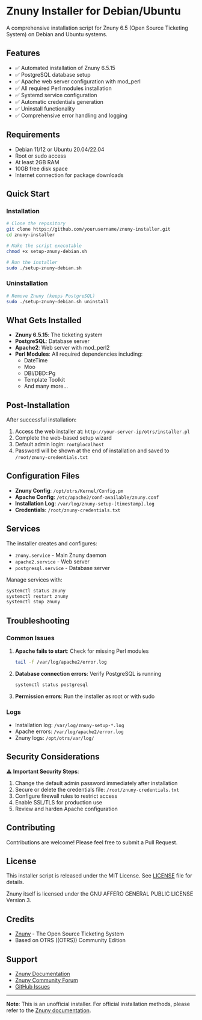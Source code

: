 # Znuny Installer for Debian/Ubuntu

A comprehensive installation script for Znuny 6.5 (Open Source Ticketing System) on Debian and Ubuntu systems.

## Features

- ✅ Automated installation of Znuny 6.5.15
- ✅ PostgreSQL database setup
- ✅ Apache web server configuration with mod_perl
- ✅ All required Perl modules installation
- ✅ Systemd service configuration
- ✅ Automatic credentials generation
- ✅ Uninstall functionality
- ✅ Comprehensive error handling and logging

## Requirements

- Debian 11/12 or Ubuntu 20.04/22.04
- Root or sudo access
- At least 2GB RAM
- 10GB free disk space
- Internet connection for package downloads

## Quick Start

### Installation

```bash
# Clone the repository
git clone https://github.com/yourusername/znuny-installer.git
cd znuny-installer

# Make the script executable
chmod +x setup-znuny-debian.sh

# Run the installer
sudo ./setup-znuny-debian.sh
```

### Uninstallation

```bash
# Remove Znuny (keeps PostgreSQL)
sudo ./setup-znuny-debian.sh uninstall
```

## What Gets Installed

- **Znuny 6.5.15**: The ticketing system
- **PostgreSQL**: Database server
- **Apache2**: Web server with mod_perl2
- **Perl Modules**: All required dependencies including:
  - DateTime
  - Moo
  - DBI/DBD::Pg
  - Template Toolkit
  - And many more...

## Post-Installation

After successful installation:

1. Access the web installer at: `http://your-server-ip/otrs/installer.pl`
2. Complete the web-based setup wizard
3. Default admin login: `root@localhost`
4. Password will be shown at the end of installation and saved to `/root/znuny-credentials.txt`

## Configuration Files

- **Znuny Config**: `/opt/otrs/Kernel/Config.pm`
- **Apache Config**: `/etc/apache2/conf-available/znuny.conf`
- **Installation Log**: `/var/log/znuny-setup-[timestamp].log`
- **Credentials**: `/root/znuny-credentials.txt`

## Services

The installer creates and configures:
- `znuny.service` - Main Znuny daemon
- `apache2.service` - Web server
- `postgresql.service` - Database server

Manage services with:
```bash
systemctl status znuny
systemctl restart znuny
systemctl stop znuny
```

## Troubleshooting

### Common Issues

1. **Apache fails to start**: Check for missing Perl modules
   ```bash
   tail -f /var/log/apache2/error.log
   ```

2. **Database connection errors**: Verify PostgreSQL is running
   ```bash
   systemctl status postgresql
   ```

3. **Permission errors**: Run the installer as root or with sudo

### Logs

- Installation log: `/var/log/znuny-setup-*.log`
- Apache errors: `/var/log/apache2/error.log`
- Znuny logs: `/opt/otrs/var/log/`

## Security Considerations

⚠️ **Important Security Steps**:

1. Change the default admin password immediately after installation
2. Secure or delete the credentials file: `/root/znuny-credentials.txt`
3. Configure firewall rules to restrict access
4. Enable SSL/TLS for production use
5. Review and harden Apache configuration

## Contributing

Contributions are welcome! Please feel free to submit a Pull Request.

## License

This installer script is released under the MIT License. See [LICENSE](LICENSE) file for details.

Znuny itself is licensed under the GNU AFFERO GENERAL PUBLIC LICENSE Version 3.

## Credits

- [Znuny](https://www.znuny.org/) - The Open Source Ticketing System
- Based on OTRS ((OTRS)) Community Edition

## Support

- [Znuny Documentation](https://doc.znuny.org/)
- [Znuny Community Forum](https://community.znuny.org/)
- [GitHub Issues](https://github.com/yourusername/znuny-installer/issues)

---

**Note**: This is an unofficial installer. For official installation methods, please refer to the [Znuny documentation](https://doc.znuny.org/).